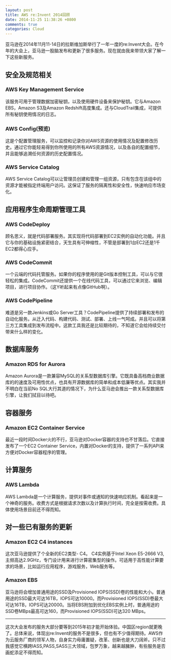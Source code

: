 ```yaml
---
layout: post
title: AWS re:Invent 2014回顾
date: 2014-11-25 11:38:26 +0800
comments: true
categories: Cloud
---
```


亚马逊在2014年11月11-14日的拉斯维加斯举行了一年一度的re:Invent大会。在今年的大会上，亚马逊一股脑发布和更新了很多服务。现在就由我来带领大家了解一下这些新服务。

<!-- more -->


## 安全及规范相关

### AWS Key Management Service

该服务可用于管理数据加密秘钥，以及使用硬件设备来保护秘钥。它与Amazon EBS，Amazon S3及Amazon Redshift高度集成。还与CloudTrail集成，可提供所有秘钥使用情况的日志。

### AWS Config(预览)

这是个配置管理服务，可以监控和记录你对AWS资源的使用情况及配置修改历史。通过它你能轻易得到你所使用的所有AWS资源情况，以及各自的配置细节，并且能够追溯任何资源的历史配置情况。

### AWS Service Catalog

AWS Service Catalog可以让管理员创建和管理一组资源，只有包含在该组中的资源才能被指定终端用户访问。这保证了服务的隔离性和安全性，快速响应市场变化。

## 应用程序生命周期管理工具

### AWS CodeDeploy

顾名思义，就是代码部署服务。其实现将代码部署到EC2实例的自动化功能。并且它与你的基础设施紧密结合，天生具有可伸缩性，不管是部署到1台EC2还是1千EC2都得心应手。

### AWS CodeCommit

一个云端的代码托管服务。如果你的程序使用的是Git版本控制工具，可以与它很轻松的集成。CodeCommit还提供一个在线代码工具，可以通过它来浏览、编辑项目，进行项目协作。（这Y听起来有点像GitHub啊）。

### AWS CodePipeline

难道是另一款Jenkins或Go Server工具？CodePipeline提供了持续部署和发布的自动化服务。从迁入代码、构建代码、测试、部署、上线一气呵成。并且可以将第三方工具集成到发布流程中。这款工具我还是比较期待的，不知道它会给持续交付带来什么样的变化。

## 数据库服务

### Amazon RDS for Aurora

Amazon Aurora是一款兼容MySQL的关系型数据库引擎。它既具备高档商业数据库的的速度及可用性优点，也具有开源数据库的简单和成本低廉等优点。其实我并不明白在当前No SQL大行其道的情况下，为什么亚马逊会推出一款关系型数据库引擎，让我们拭目以待吧。

## 容器服务

### Amazon EC2 Container Service

最近一段时间Docker火的不行，亚马逊对Docker容器的支持也不甘落后。它直接发布了一个EC2 Container Service，内置对Docker的支持，提供了一系列API来方便对Docker容器程序的管理。

## 计算服务

### AWS Lambda

AWS Lambda是一个计算服务，提供对事件或通知的快速响应机制。看起来是一个神奇的服务。收费方式是根据请求次数以及计算执行时间，完全是按需收费。具体使用场景目前还不得而知。

## 对一些已有服务的更新

### Amazon EC2 C4 instances

这次亚马逊提供了个全新的EC2类型- C4。 C4实例基于Intel Xeon E5-2666 V3,主频高达2.9GHz，专门设计用来进行计算密集型的操作。可适用于高性能计算要求的场景，比如运行应用程序，游戏服务，Web服务等。

### Amazon EBS

亚马逊将会增加普通用途的SSD及Provisioned IOPS(SSD)卷的性能和大小。普通用途的SSD最大可达16TB，IOPS可达10000。而Provisioned IOPS(SSD)卷最大可达16TB，IOPS可达20000。当将EBS附加到优化EBS实例上时，普通用途的SSD卷MBps最高可达160，而Provisioned IOPS(SSD)可达320 MBps。


-------------------

这次大会发布的服务大部分要等到2015年初才能开始体验。中国区region就更晚了。总体来说，体现出re:Invent的服务不是很多，但也有不少值得期待。AWS作为云服务厂商的领军人物，自身实力毋庸置疑，改革、创新也是大刀阔斧。只不过我感觉它横跨IASS,PASS,SASS三大领域，包罗万象，越来越臃肿，有些服务是否画蛇添足不得而知。



